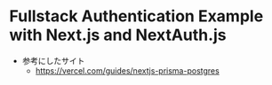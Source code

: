 # Fullstack Authentication Example with Next.js and NextAuth.js

- 参考にしたサイト
  - https://vercel.com/guides/nextjs-prisma-postgres
